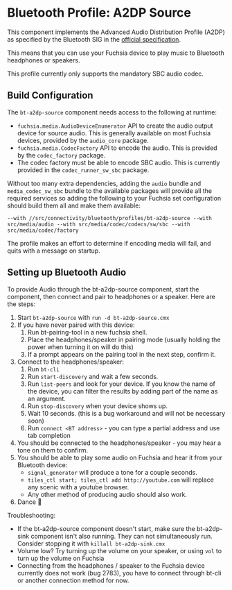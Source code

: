 # Bluetooth Profile: A2DP Source

This component implements the Advanced Audio Distribution Profile (A2DP) as
specified by the Bluetooth SIG in the [official specification](https://www.bluetooth.org/docman/handlers/downloaddoc.ashx?doc_id=457083).

This means that you can use your Fuchsia device to play music to Bluetooth
headphones or speakers.

This profile currently only supports the mandatory SBC audio codec.

## Build Configuration

The `bt-a2dp-source` component needs access to the following at runtime:
  - `fuchsia.media.AudioDeviceEnumerator` API to create the audio output device
     for source audio.  This is generally available on most Fuchsia devices,
     provided by the `audio_core` package.
  - `fuchsia.media.CodecFactory` API to encode the audio.  This is provided by
     the `codec_factory` package.
  - The codec factory must be able to encode SBC audio. This is currently
     provided in the `codec_runner_sw_sbc` package.

Without too many extra dependencies, adding the `audio` bundle and
`media_codec_sw_sbc` bundle to the available packages will provide all the
required services so adding the following to your Fuchsia set configuration
should build them all and make them available:

`--with //src/connectivity/bluetooth/profiles/bt-a2dp-source --with src/media/audio --with src/media/codec/codecs/sw/sbc --with src/media/codec/factory`

The profile makes an effort to determine if encoding media will fail, and quits
with a message on startup.

## Setting up Bluetooth Audio

To provide Audio through the bt-a2dp-source component, start the component,
then connect and pair to headphones or a speaker.  Here are the steps:

1. Start `bt-a2dp-source` with `run -d bt-a2dp-source.cmx`
1. If you have never paired with this device:
    1. Run bt-pairing-tool in a new fuchsia shell.
    1. Place the headphones/speaker in pairing mode (usually holding the power when turning it on will do this)
    1. If a prompt appears on the pairing tool in the next step, confirm it.
1. Connect to the headphones/speaker:
    1. Run `bt-cli`
    1. Run `start-discovery` and wait a few seconds.
    1. Run `list-peers` and look for your device.  If you know the name of the device, you can filter the results by adding part of the name as an argument.
    1. Run `stop-discovery` when your device shows up.
    1. Wait 10 seconds. (this is a bug workaround and will not be necessary soon)
    1. Run `connect <BT address>` - you can type a partial address and use tab completion
1. You should be connected to the headphones/speaker - you may hear a tone on them to confirm.
1. You should be able to play some audio on Fuchsia and hear it from your Bluetooth device:
    - `signal_generator` will produce a tone for a couple seconds.
    - `tiles_ctl start; tiles_ctl add http://youtube.com` will replace any scenic with a youtube browser.
    - Any other method of producing audio should also work.
1. Dance 💃

Troubleshooting:

  * If the bt-a2dp-source component doesn't start, make sure the bt-a2dp-sink component isn't also running.
    They can not simultaneously run. Consider stopping it with `killall bt-a2dp-sink.cmx`
  * Volume low? Try turning up the volume on your speaker, or using `vol` to turn up the volume on Fuchsia
  * Connecting from the headphones / speaker to the Fuchsia device currently does not work (bug 2783),
    you have to connect through bt-cli or another connection method for now.

